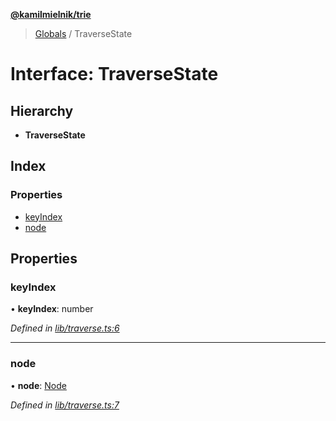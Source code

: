 **[@kamilmielnik/trie](../README.md)**

> [Globals](../README.md) / TraverseState

# Interface: TraverseState

## Hierarchy

* **TraverseState**

## Index

### Properties

* [keyIndex](traversestate.md#keyindex)
* [node](traversestate.md#node)

## Properties

### keyIndex

•  **keyIndex**: number

*Defined in [lib/traverse.ts:6](https://github.com/kamilmielnik/trie/blob/573639d/src/lib/traverse.ts#L6)*

___

### node

•  **node**: [Node](node.md)

*Defined in [lib/traverse.ts:7](https://github.com/kamilmielnik/trie/blob/573639d/src/lib/traverse.ts#L7)*
